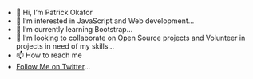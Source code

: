 - 👋 Hi, I’m Patrick Okafor
- 👀 I’m interested in JavaScript and Web development...
- 🌱 I’m currently learning Bootstrap...
- 💞️ I’m looking to collaborate on Open Source projects and Volunteer in projects in need of my skills...
- 📫 How to reach me 
- <a href = 'twitter.com/codesbypatrick'>Follow Me on Twitter</a>...

<!---
Patoski-patoski/Patoski-patoski is a ✨ special ✨ repository because its `README.md` (this file) appears on your GitHub profile.
You can click the Preview link to take a look at your changes.
--->
